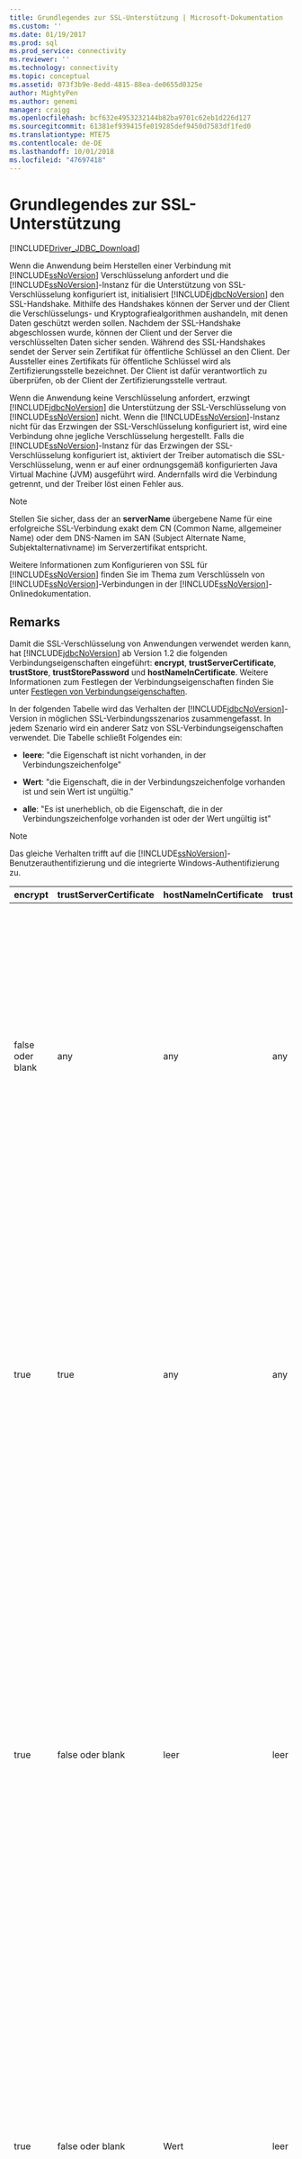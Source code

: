 ```yaml
---
title: Grundlegendes zur SSL-Unterstützung | Microsoft-Dokumentation
ms.custom: ''
ms.date: 01/19/2017
ms.prod: sql
ms.prod_service: connectivity
ms.reviewer: ''
ms.technology: connectivity
ms.topic: conceptual
ms.assetid: 073f3b9e-8edd-4815-88ea-de0655d0325e
author: MightyPen
ms.author: genemi
manager: craigg
ms.openlocfilehash: bcf632e4953232144b82ba9701c62eb1d226d127
ms.sourcegitcommit: 61381ef939415fe019285def9450d7583df1fed0
ms.translationtype: MTE75
ms.contentlocale: de-DE
ms.lasthandoff: 10/01/2018
ms.locfileid: "47697418"
---
```

# <a name="understanding-ssl-support"></a>Grundlegendes zur SSL-Unterstützung

[!INCLUDE[Driver_JDBC_Download](../../includes/driver_jdbc_download.md)]

Wenn die Anwendung beim Herstellen einer Verbindung mit [!INCLUDE[ssNoVersion](../../includes/ssnoversion-md.md)] Verschlüsselung anfordert und die [!INCLUDE[ssNoVersion](../../includes/ssnoversion-md.md)]-Instanz für die Unterstützung von SSL-Verschlüsselung konfiguriert ist, initialisiert [!INCLUDE[jdbcNoVersion](../../includes/jdbcnoversion_md.md)] den SSL-Handshake. Mithilfe des Handshakes können der Server und der Client die Verschlüsselungs- und Kryptografiealgorithmen aushandeln, mit denen Daten geschützt werden sollen. Nachdem der SSL-Handshake abgeschlossen wurde, können der Client und der Server die verschlüsselten Daten sicher senden. Während des SSL-Handshakes sendet der Server sein Zertifikat für öffentliche Schlüssel an den Client. Der Aussteller eines Zertifikats für öffentliche Schlüssel wird als Zertifizierungsstelle bezeichnet. Der Client ist dafür verantwortlich zu überprüfen, ob der Client der Zertifizierungsstelle vertraut.  
  
Wenn die Anwendung keine Verschlüsselung anfordert, erzwingt [!INCLUDE[jdbcNoVersion](../../includes/jdbcnoversion_md.md)] die Unterstützung der SSL-Verschlüsselung von [!INCLUDE[ssNoVersion](../../includes/ssnoversion-md.md)] nicht. Wenn die [!INCLUDE[ssNoVersion](../../includes/ssnoversion-md.md)]-Instanz nicht für das Erzwingen der SSL-Verschlüsselung konfiguriert ist, wird eine Verbindung ohne jegliche Verschlüsselung hergestellt. Falls die [!INCLUDE[ssNoVersion](../../includes/ssnoversion-md.md)]-Instanz für das Erzwingen der SSL-Verschlüsselung konfiguriert ist, aktiviert der Treiber automatisch die SSL-Verschlüsselung, wenn er auf einer ordnungsgemäß konfigurierten Java Virtual Machine (JVM) ausgeführt wird. Andernfalls wird die Verbindung getrennt, und der Treiber löst einen Fehler aus.  
  
> [!NOTE]  
> Stellen Sie sicher, dass der an **serverName** übergebene Name für eine erfolgreiche SSL-Verbindung exakt dem CN (Common Name, allgemeiner Name) oder dem DNS-Namen im SAN (Subject Alternate Name, Subjektalternativname) im Serverzertifikat entspricht.  
>
> Weitere Informationen zum Konfigurieren von SSL für [!INCLUDE[ssNoVersion](../../includes/ssnoversion-md.md)] finden Sie im Thema zum Verschlüsseln von [!INCLUDE[ssNoVersion](../../includes/ssnoversion-md.md)]-Verbindungen in der [!INCLUDE[ssNoVersion](../../includes/ssnoversion-md.md)]-Onlinedokumentation.  
  
## <a name="remarks"></a>Remarks

Damit die SSL-Verschlüsselung von Anwendungen verwendet werden kann, hat [!INCLUDE[jdbcNoVersion](../../includes/jdbcnoversion_md.md)] ab Version 1.2 die folgenden Verbindungseigenschaften eingeführt: **encrypt**, **trustServerCertificate**, **trustStore**, **trustStorePassword** und **hostNameInCertificate**. Weitere Informationen zum Festlegen der Verbindungseigenschaften finden Sie unter [Festlegen von Verbindungseigenschaften](../../connect/jdbc/setting-the-connection-properties.md).  
  
 In der folgenden Tabelle wird das Verhalten der [!INCLUDE[jdbcNoVersion](../../includes/jdbcnoversion_md.md)]-Version in möglichen SSL-Verbindungsszenarios zusammengefasst. In jedem Szenario wird ein anderer Satz von SSL-Verbindungseigenschaften verwendet. Die Tabelle schließt Folgendes ein:  
  
- **leere**: "die Eigenschaft ist nicht vorhanden, in der Verbindungszeichenfolge"  
  
- **Wert**: "die Eigenschaft, die in der Verbindungszeichenfolge vorhanden ist und sein Wert ist ungültig."  
  
- **alle**: "Es ist unerheblich, ob die Eigenschaft, die in der Verbindungszeichenfolge vorhanden ist oder der Wert ungültig ist"  
  
> [!NOTE]  
> Das gleiche Verhalten trifft auf die [!INCLUDE[ssNoVersion](../../includes/ssnoversion-md.md)]-Benutzerauthentifizierung und die integrierte Windows-Authentifizierung zu.  
  
| encrypt        | trustServerCertificate | hostNameInCertificate | trustStore | trustStorePassword | Verhalten                                                                                                                                                                                                                                                                                                                                                                                                                                                                                                                                                                                                                                                                                                                                                                                    |
| -------------- | ---------------------- | --------------------- | ---------- | ------------------ | ------------------------------------------------------------------------------------------------------------------------------------------------------------------------------------------------------------------------------------------------------------------------------------------------------------------------------------------------------------------------------------------------------------------------------------------------------------------------------------------------------------------------------------------------------------------------------------------------------------------------------------------------------------------------------------------------------------------------------------------------------------------------------------------- |
| false oder blank | any                    | any                   | any        | any                | Die [!INCLUDE[jdbcNoVersion](../../includes/jdbcnoversion_md.md)] erzwingt keine [!INCLUDE[ssNoVersion](../../includes/ssnoversion-md.md)] zur Unterstützung der SSL-Verschlüsselung. Wenn der Server ein selbst signiertes Zertifikat aufweist, initiiert der Treiber den SSL-Zertifikataustausch. Das SSL-Zertifikat wird nicht überprüft, und nur die Anmeldeinformationen (im Anmeldepaket) werden verschlüsselt.<br /><br /> Wenn der Server erfordert, dass der Client SSL-Verschlüsselung unterstützt, initiiert der Treiber den SSL-Zertifikataustausch. Das SSL-Zertifikat wird nicht überprüft, die gesamte Kommunikation wird jedoch verschlüsselt.                                                                                                                                                                                    |
| true           | true                   | any                   | any        | any                | Die [!INCLUDE[jdbcNoVersion](../../includes/jdbcnoversion_md.md)] Anforderungen zur Verwendung von SSL-Verschlüsselung mit dem [!INCLUDE[ssNoVersion](../../includes/ssnoversion-md.md)].<br /><br /> Wenn der Server erfordert, dass der Client SSL-Verschlüsselung unterstützt oder der Server die Verschlüsselung unterstützt, initiiert der Treiber den SSL-Zertifikataustausch. Wenn die Eigenschaft **trustServerCertificate** auf TRUE festgelegt ist, überprüft der Treiber das SSL-Zertifikat nicht.<br /><br /> Wenn der Server nicht für die Unterstützung der Verschlüsselung konfiguriert ist, löst der Treiber einen Fehler aus und trennt die Verbindung.                                                                                                                                                                                          |
| true           | false oder blank         | leer                 | leer      | leer              | Die [!INCLUDE[jdbcNoVersion](../../includes/jdbcnoversion_md.md)] Anforderungen zur Verwendung von SSL-Verschlüsselung mit dem [!INCLUDE[ssNoVersion](../../includes/ssnoversion-md.md)].<br /><br /> Wenn der Server erfordert, dass der Client SSL-Verschlüsselung unterstützt oder der Server die Verschlüsselung unterstützt, initiiert der Treiber den SSL-Zertifikataustausch.<br /><br /> Der Treiber verwendet die in der Verbindungs-URL angegebene Eigenschaft **serverName**, um das SSL-Zertifikat des Servers zu überprüfen. Außerdem werden die Suchregeln der Trust-Manager-Factory verwendet, um den zu verwendenden Zertifikatspeicher zu ermitteln.<br /><br /> Wenn der Server nicht für die Unterstützung der Verschlüsselung konfiguriert ist, löst der Treiber einen Fehler aus und trennt die Verbindung.                                                                             |
| true           | false oder blank         | Wert                 | leer      | leer              | Die [!INCLUDE[jdbcNoVersion](../../includes/jdbcnoversion_md.md)] Anforderungen zur Verwendung von SSL-Verschlüsselung mit dem [!INCLUDE[ssNoVersion](../../includes/ssnoversion-md.md)].<br /><br /> Wenn der Server erfordert, dass der Client SSL-Verschlüsselung unterstützt oder der Server die Verschlüsselung unterstützt, initiiert der Treiber den SSL-Zertifikataustausch.<br /><br /> Der Treiber überprüft den Subject-Wert des SSL-Zertifikats mithilfe des für die Eigenschaft **hostNameInCertificate** angegebenen Werts.<br /><br /> Wenn der Server nicht für die Unterstützung der Verschlüsselung konfiguriert ist, löst der Treiber einen Fehler aus und trennt die Verbindung.                                                                                                                                                                 |
| true           | false oder blank         | leer                 | Wert      | Wert              | Die [!INCLUDE[jdbcNoVersion](../../includes/jdbcnoversion_md.md)] Anforderungen zur Verwendung von SSL-Verschlüsselung mit dem [!INCLUDE[ssNoVersion](../../includes/ssnoversion-md.md)].<br /><br /> Wenn der Server erfordert, dass der Client SSL-Verschlüsselung unterstützt oder der Server die Verschlüsselung unterstützt, initiiert der Treiber den SSL-Zertifikataustausch.<br /><br /> Der Treiber verwendet den **trustStore**-Eigenschaftswert zum Ermitteln der trustStore-Zertifikatdatei und den **trustStorePassword**-Eigenschaftswert zum Überprüfen der Integrität der trustStore-Datei.<br /><br /> Wenn der Server nicht für die Unterstützung der Verschlüsselung konfiguriert ist, löst der Treiber einen Fehler aus und trennt die Verbindung.                                                                                                                |
| true           | false oder blank         | leer                 | leer      | Wert              | Die [!INCLUDE[jdbcNoVersion](../../includes/jdbcnoversion_md.md)] Anforderungen zur Verwendung von SSL-Verschlüsselung mit dem [!INCLUDE[ssNoVersion](../../includes/ssnoversion-md.md)].<br /><br /> Wenn der Server erfordert, dass der Client SSL-Verschlüsselung unterstützt oder der Server die Verschlüsselung unterstützt, initiiert der Treiber den SSL-Zertifikataustausch.<br /><br /> Der Treiber verwendet den **trustStorePassword**-Eigenschaftswert zum Überprüfen der Integrität der trustStore-Standarddatei.<br /><br /> Wenn der Server nicht für die Unterstützung der Verschlüsselung konfiguriert ist, löst der Treiber einen Fehler aus und trennt die Verbindung.                                                                                                                                                                                  |
| true           | false oder blank         | leer                 | Wert      | leer              | Die [!INCLUDE[jdbcNoVersion](../../includes/jdbcnoversion_md.md)] Anforderungen zur Verwendung von SSL-Verschlüsselung mit dem [!INCLUDE[ssNoVersion](../../includes/ssnoversion-md.md)].<br /><br /> Wenn der Server erfordert, dass der Client SSL-Verschlüsselung unterstützt oder der Server die Verschlüsselung unterstützt, initiiert der Treiber den SSL-Zertifikataustausch.<br /><br /> Der Treiber verwendet den **trustStore**-Eigenschaftswert, um den Speicherort der trustStore-Datei zu ermitteln.<br /><br /> Wenn der Server nicht für die Unterstützung der Verschlüsselung konfiguriert ist, löst der Treiber einen Fehler aus und trennt die Verbindung.                                                                                                                                                                                                 |
| true           | false oder blank         | Wert                 | leer      | Wert              | Die [!INCLUDE[jdbcNoVersion](../../includes/jdbcnoversion_md.md)] Anforderungen zur Verwendung von SSL-Verschlüsselung mit dem [!INCLUDE[ssNoVersion](../../includes/ssnoversion-md.md)].<br /><br /> Wenn der Server erfordert, dass der Client SSL-Verschlüsselung unterstützt oder der Server die Verschlüsselung unterstützt, initiiert der Treiber den SSL-Zertifikataustausch.<br /><br /> Der Treiber verwendet den **trustStorePassword**-Eigenschaftswert zum Überprüfen der Integrität der trustStore-Standarddatei. Außerdem verwendet der Treiber den **hostNameInCertificate**-Eigenschaftswert, um das SSL-Zertifikat zu überprüfen.<br /><br /> Wenn der Server nicht für die Unterstützung der Verschlüsselung konfiguriert ist, löst der Treiber einen Fehler aus und trennt die Verbindung.                                                                   |
| true           | false oder blank         | Wert                 | Wert      | leer              | Die [!INCLUDE[jdbcNoVersion](../../includes/jdbcnoversion_md.md)] Anforderungen zur Verwendung von SSL-Verschlüsselung mit dem [!INCLUDE[ssNoVersion](../../includes/ssnoversion-md.md)].<br /><br /> Wenn der Server erfordert, dass der Client SSL-Verschlüsselung unterstützt oder der Server die Verschlüsselung unterstützt, initiiert der Treiber den SSL-Zertifikataustausch.<br /><br /> Der Treiber verwendet den **trustStore**-Eigenschaftswert, um den Speicherort der trustStore-Datei zu ermitteln. Außerdem verwendet der Treiber den **hostNameInCertificate**-Eigenschaftswert, um das SSL-Zertifikat zu überprüfen.<br /><br /> Wenn der Server nicht für die Unterstützung der Verschlüsselung konfiguriert ist, löst der Treiber einen Fehler aus und trennt die Verbindung.                                                                                  |
| true           | false oder blank         | Wert                 | Wert      | Wert              | Die [!INCLUDE[jdbcNoVersion](../../includes/jdbcnoversion_md.md)] Anforderungen zur Verwendung von SSL-Verschlüsselung mit dem [!INCLUDE[ssNoVersion](../../includes/ssnoversion-md.md)].<br /><br /> Wenn der Server erfordert, dass der Client SSL-Verschlüsselung unterstützt oder der Server die Verschlüsselung unterstützt, initiiert der Treiber den SSL-Zertifikataustausch.<br /><br /> Der Treiber verwendet den **trustStore**-Eigenschaftswert zum Ermitteln der trustStore-Zertifikatdatei und den **trustStorePassword**-Eigenschaftswert zum Überprüfen der Integrität der trustStore-Datei. Außerdem verwendet der Treiber den **hostNameInCertificate**-Eigenschaftswert, um das SSL-Zertifikat zu überprüfen.<br /><br /> Wenn der Server nicht für die Unterstützung der Verschlüsselung konfiguriert ist, löst der Treiber einen Fehler aus und trennt die Verbindung. |
  
Wenn die Eigenschaft „encrypt“auf **TRUE** festgelegt ist, verwendet [!INCLUDE[jdbcNoVersion](../../includes/jdbcnoversion_md.md)] den JSSE-Standardsicherheitsanbieter der JVM, um die SSL-Verschlüsselung mit [!INCLUDE[ssNoVersion](../../includes/ssnoversion-md.md)] auszuhandeln. Der Standardsicherheitsanbieter unterstützt möglicherweise nicht alle erforderlichen Funktionen zum erfolgreichen Aushandeln der SSL-Verschlüsselung. So ist es beispielsweise möglich, dass die im SSL-Zertifikat für [!INCLUDE[ssNoVersion](../../includes/ssnoversion-md.md)] verwendete Größe des öffentlichen RSA-Schlüssels vom Standardsicherheitsanbieter nicht unterstützt wird. In diesem Fall löst der Standardsicherheitsanbieter möglicherweise einen Fehler aus, wodurch der JDBC-Treiber die Verbindung trennt. Führen Sie zum Beheben dieses Problems eine der folgenden Aktionen aus:  
  
- Konfigurieren Sie [!INCLUDE[ssNoVersion](../../includes/ssnoversion-md.md)] mit einem Serverzertifikat mit einem kleineren öffentlichen RSA-Schlüssel  
  
- Konfigurieren Sie die JVM für die Verwendung eines anderen JSSE-Sicherheitsanbieters in der Sicherheitseigenschaftendatei „\<java-home/lib/security/java.security“  
  
- Verwenden Sie eine andere JVM.  
  
## <a name="validating-server-ssl-certificate"></a>Überprüfen des SSL-Serverzertifikats  

Während des SSL-Handshakes sendet der Server sein Zertifikat für öffentliche Schlüssel an den Client. Der JDBC-Treiber oder Client muss überprüfen, ob das Serverzertifikat von einer Zertifizierungsstelle herausgegeben wurde, der der Client vertraut. Der Treiber erfordert, dass das Serverzertifikat die folgenden Bedingungen erfüllt:  
  
- Das Zertifikat wurde von einer vertrauenswürdigen Zertifizierungsstelle ausgegeben.  
  
- Das Zertifikat muss für die Serverauthentifizierung ausgegeben sein.  
  
- Das Zertifikat ist nicht abgelaufen.  
  
- Der CN (Common Name) im Subjekt oder ein DNS-Name im SAN (Subject Alternate Name, Subjektalternativname) des Zertifikats entspricht genau dem **serverName**-Wert, der in der Verbindungszeichenfolge angegeben ist, oder – falls angegeben – dem Eigenschaftenwert **hostNameInCertificate**.  
  
- Ein DNS-Name kann Platzhalterzeichen enthalten. Aber die [!INCLUDE[jdbcNoVersion](../../includes/jdbcnoversion_md.md)] unterstützt keine Platzhalter. Das heißt, „abc.com“ entspricht nicht „\*.com“, während „\*.com“ „\*.com“ entspricht.  
  
## <a name="see-also"></a>Weitere Informationen finden Sie unter

[Verwenden der SSL-Verschlüsselung](../../connect/jdbc/using-ssl-encryption.md)

[Sichern von JDBC-Treiberanwendungen](../../connect/jdbc/securing-jdbc-driver-applications.md)  

